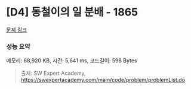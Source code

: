 # [D4] 동철이의 일 분배 - 1865 

[문제 링크](https://swexpertacademy.com/main/code/problem/problemDetail.do?contestProbId=AV5LuHfqDz8DFAXc) 

### 성능 요약

메모리: 68,920 KB, 시간: 5,641 ms, 코드길이: 598 Bytes



> 출처: SW Expert Academy, https://swexpertacademy.com/main/code/problem/problemList.do
